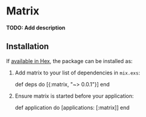 # Matrix

**TODO: Add description**

## Installation

If [available in Hex](https://hex.pm/docs/publish), the package can be installed as:

  1. Add matrix to your list of dependencies in `mix.exs`:

        def deps do
          [{:matrix, "~> 0.0.1"}]
        end

  2. Ensure matrix is started before your application:

        def application do
          [applications: [:matrix]]
        end
